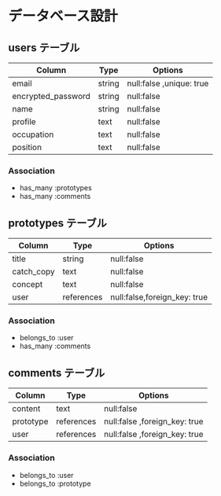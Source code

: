 # データベース設計


## users テーブル

| Column             | Type   | Options                  |
| ------------------ | ------ | ------------------------ |
| email              | string | null:false ,unique: true |
| encrypted_password | string | null:false               |
| name               | string | null:false               |
| profile            |  text  | null:false               |
| occupation         |  text  | null:false               |
| position           |  text  | null:false               |

### Association

- has_many :prototypes
- has_many :comments

## prototypes テーブル

| Column             | Type       | Options                      |
| ------------------ | ---------- | ---------------------------- |
| title              | string     | null:false                   |
| catch_copy         | text       | null:false                   |
| concept            | text       | null:false                   |
| user               | references | null:false,foreign_key: true |

### Association

- belongs_to :user
- has_many :comments


## comments テーブル

| Column             | Type       | Options                       |
| ------------------ | ---------- | ----------------------------- |
| content            | text       | null:false                    |
| prototype          | references | null:false ,foreign_key: true |
| user               | references | null:false ,foreign_key: true |

### Association

- belongs_to :user
- belongs_to :prototype